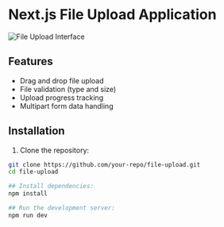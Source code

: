 # Next.js File Upload Application

![File Upload Interface](./screenshots/upload-interface.png)

## Features
- Drag and drop file upload
- File validation (type and size)
- Upload progress tracking
- Multipart form data handling

## Installation
1. Clone the repository:
```bash
git clone https://github.com/your-repo/file-upload.git
cd file-upload

## Install dependencies:
npm install

## Run the development server:
npm run dev